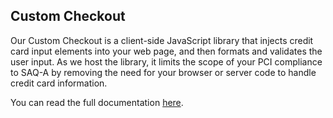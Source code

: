 ##  Custom Checkout

Our Custom Checkout is a client-side JavaScript library that injects credit card input elements into your web page, and then formats and validates the user input. As we host the library, it limits the scope of your PCI compliance to SAQ-A by removing the need for your browser or server code to handle credit card information.


You can read the full documentation [here](/docs/guides/custom_checkout/).